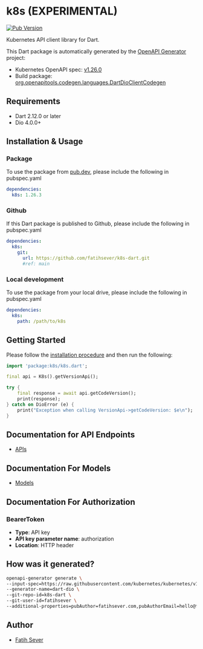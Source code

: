 # k8s (EXPERIMENTAL)
[![Pub Version](https://img.shields.io/pub/v/k8s?style=flat-square)](https://pub.dev/packages/k8s)

Kubernetes API client library for Dart.

This Dart package is automatically generated by the [OpenAPI Generator](https://openapi-generator.tech) project:

- Kubernetes OpenAPI spec: [v1.26.0](https://raw.githubusercontent.com/kubernetes/kubernetes/v1.26.0/api/openapi-spec/swagger.json)
- Build package: [org.openapitools.codegen.languages.DartDioClientCodegen](https://github.com/OpenAPITools/openapi-generator/blob/master/docs/generators/dart-dio.md)

## Requirements

* Dart 2.12.0 or later
* Dio 4.0.0+

## Installation & Usage

### Package
To use the package from [pub.dev](https://pub.dev/packages/k8s/install), please include the following in pubspec.yaml
```yaml
dependencies:
  k8s: 1.26.3
```

### Github
If this Dart package is published to Github, please include the following in pubspec.yaml
```yaml
dependencies:
  k8s:
    git:
      url: https://github.com/fatihsever/k8s-dart.git
      #ref: main
```

### Local development
To use the package from your local drive, please include the following in pubspec.yaml
```yaml
dependencies:
  k8s:
    path: /path/to/k8s
```

## Getting Started

Please follow the [installation procedure](#installation--usage) and then run the following:

```dart
import 'package:k8s/k8s.dart';

final api = K8s().getVersionApi();

try {
    final response = await api.getCodeVersion();
    print(response);
} catch on DioError (e) {
    print("Exception when calling VersionApi->getCodeVersion: $e\n");
}

```

## Documentation for API Endpoints
 - [APIs](doc//APIs.md)

## Documentation For Models
 - [Models](doc//Models.md)

## Documentation For Authorization


### BearerToken

- **Type**: API key
- **API key parameter name**: authorization
- **Location**: HTTP header

## How was it generated?
```bash
openapi-generator generate \
--input-spec=https://raw.githubusercontent.com/kubernetes/kubernetes/v1.26.0/api/openapi-spec/swagger.json  \
--generator-name=dart-dio \
--git-repo-id=k8s-dart \
--git-user-id=fatihsever \
--additional-properties=pubAuthor=fatihsever.com,pubAuthorEmail=hello@fatihsever.com,pubDescription="Kubernetes API client library for Dart. This package is automatically generated by the OpenAPI Generator.",pubHomepage=https://github.com/fatihsever/k8s-dart,pubLibrary=k8s,pubName=k8s,pubVersion=1.26.3
```

## Author
- [Fatih Sever](https://fatihsever.com/)
